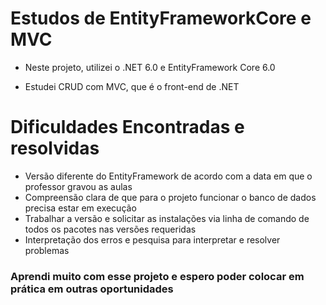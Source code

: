 # Estudos de EntityFrameworkCore e MVC

- Neste projeto, utilizei o .NET 6.0 e EntityFramework Core 6.0

- Estudei CRUD com MVC, que é o front-end de .NET

# Dificuldades Encontradas e resolvidas
- Versão diferente do EntityFramework de acordo com a data em que o professor gravou as aulas 
- Compreensão clara de que para o projeto funcionar o banco de dados precisa estar em execução
- Trabalhar a versão e solicitar as instalações via linha de comando de todos os pacotes nas versões requeridas
- Interpretação dos erros e pesquisa para interpretar e resolver problemas 

### Aprendi muito com esse projeto e espero poder colocar em prática em outras oportunidades
